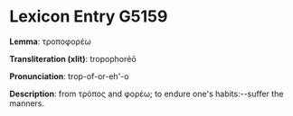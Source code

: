 # Lexicon Entry G5159

**Lemma**: τροποφορέω

**Transliteration (xlit)**: tropophoréō

**Pronunciation**: trop-of-or-eh'-o

**Description**:
from τρόπος and φορέω; to endure one's habits:--suffer the manners.
